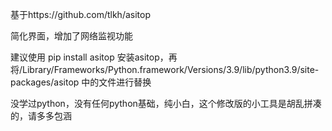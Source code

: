 基于https://github.com/tlkh/asitop

简化界面，增加了网络监视功能

建议使用 pip install asitop 安装asitop，再将/Library/Frameworks/Python.framework/Versions/3.9/lib/python3.9/site-packages/asitop 中的文件进行替换

没学过python，没有任何python基础，纯小白，这个修改版的小工具是胡乱拼凑的，请多多包涵
